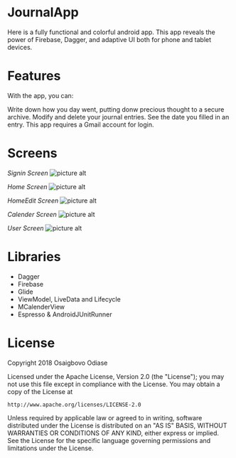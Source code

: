 # JournalApp

Here is a fully functional and colorful android app. 
This app reveals the power of Firebase, Dagger, and adaptive UI both for phone and tablet devices.

# Features
With the app, you can:

Write down how you day went, putting donw precious thought to a secure archive.
Modify and delete your journal entries.
See the date you filled in an entry.
This app requires a Gmail account for login.

# Screens
*Signin Screen*
![picture alt](https://github.com/Osaigbovo/JournalApp/blob/master/art/SignInScreen.jpg "Signin Screen")

*Home Screen*
![picture alt](https://github.com/Osaigbovo/JournalApp/blob/master/art/HomeScreen.jpg "Home Screenl")

*HomeEdit Screen*
![picture alt](https://github.com/Osaigbovo/JournalApp/blob/master/art/HomeEditScreen.jpg "Modify PopUp")

*Calender Screen*
![picture alt](https://github.com/Osaigbovo/JournalApp/blob/master/art/CalenderScreen.jpg "Calender Screen")

*User Screen*
![picture alt](https://github.com/Osaigbovo/JournalApp/blob/master/art/UserScreen.jpg "User Info Screenl")

# Libraries
* Dagger
* Firebase
* Glide
* ViewModel, LiveData and Lifecycle
* MCalenderView
* Espresso & AndroidJUnitRunner


# License
Copyright 2018 Osaigbovo Odiase

Licensed under the Apache License, Version 2.0 (the "License");
you may not use this file except in compliance with the License.
You may obtain a copy of the License at

    http://www.apache.org/licenses/LICENSE-2.0

Unless required by applicable law or agreed to in writing, software
distributed under the License is distributed on an "AS IS" BASIS,
WITHOUT WARRANTIES OR CONDITIONS OF ANY KIND, either express or implied.
See the License for the specific language governing permissions and
limitations under the License.

